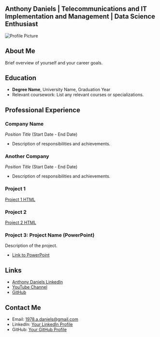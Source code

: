 Anthony Daniels | Telecommunications and IT Implementation and Management | Data Science Enthusiast
---


![Profile Picture]([adanielsfacepic.jpeg](https://github.com/AnthonyKDaniels/Portfolio/blob/main/Adanielsfacepic.jpeg))

## About Me
Brief overview of yourself and your career goals.

## Education
- **Degree Name**, University Name, Graduation Year
- Relevant coursework: List any relevant courses or specializations.

## Professional Experience
### Company Name
*Position Title* (Start Date - End Date)
- Description of responsibilities and achievements.

### Another Company
*Position Title* (Start Date - End Date)
- Description of responsibilities and achievements.

### Project 1
[Project 1 HTML](projects/project1.html)

### Project 2
[Project 2 HTML](projects/project2.html)

### Project 3: Project Name (PowerPoint)
Description of the project.
- [Link to PowerPoint](project2.pptx)


## Links

- [Anthony Daniels LinkedIn](https://www.linkedin.com/in/anthony-daniels-549442265/)
- [YouTube Channel](https://www.youtube.com/channel/yourchannel)
- [GitHub](https://github.com/yourusername)



## Contact Me
- Email: [1978.a.daniels@gmail.com](mailto:1978.a.daniels@gmail.com)
- LinkedIn: [Your LinkedIn Profile](https://www.linkedin.com/in/yourusername)
- GitHub: [Your GitHub Profile](https://github.com/yourusername)
